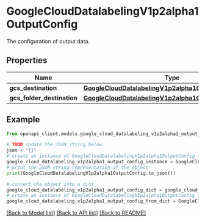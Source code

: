 # GoogleCloudDatalabelingV1p2alpha1OutputConfig

The configuration of output data.

## Properties

Name | Type | Description | Notes
------------ | ------------- | ------------- | -------------
**gcs_destination** | [**GoogleCloudDatalabelingV1p2alpha1GcsDestination**](GoogleCloudDatalabelingV1p2alpha1GcsDestination.md) |  | [optional] 
**gcs_folder_destination** | [**GoogleCloudDatalabelingV1p2alpha1GcsFolderDestination**](GoogleCloudDatalabelingV1p2alpha1GcsFolderDestination.md) |  | [optional] 

## Example

```python
from openapi_client.models.google_cloud_datalabeling_v1p2alpha1_output_config import GoogleCloudDatalabelingV1p2alpha1OutputConfig

# TODO update the JSON string below
json = "{}"
# create an instance of GoogleCloudDatalabelingV1p2alpha1OutputConfig from a JSON string
google_cloud_datalabeling_v1p2alpha1_output_config_instance = GoogleCloudDatalabelingV1p2alpha1OutputConfig.from_json(json)
# print the JSON string representation of the object
print(GoogleCloudDatalabelingV1p2alpha1OutputConfig.to_json())

# convert the object into a dict
google_cloud_datalabeling_v1p2alpha1_output_config_dict = google_cloud_datalabeling_v1p2alpha1_output_config_instance.to_dict()
# create an instance of GoogleCloudDatalabelingV1p2alpha1OutputConfig from a dict
google_cloud_datalabeling_v1p2alpha1_output_config_from_dict = GoogleCloudDatalabelingV1p2alpha1OutputConfig.from_dict(google_cloud_datalabeling_v1p2alpha1_output_config_dict)
```
[[Back to Model list]](../README.md#documentation-for-models) [[Back to API list]](../README.md#documentation-for-api-endpoints) [[Back to README]](../README.md)


